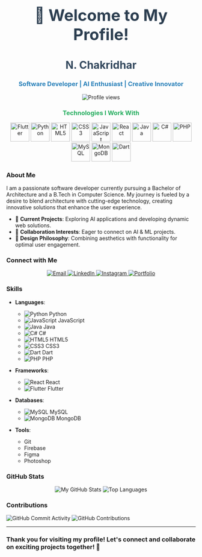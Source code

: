 <h1 align="center" style="font-size: 3em; color: #2c3e50;">👋 Welcome to My Profile!</h1>
<h2 align="center" style="font-size: 2em; color: #34495e;">N. Chakridhar</h2>
<h3 align="center" style="color: #2980b9;">Software Developer | AI Enthusiast | Creative Innovator</h3>

<p align="center">
  <img src="https://komarev.com/ghpvc/?username=chakridhar2555&label=Profile%20views&color=0e75b6&style=flat" alt="Profile views" />
</p>

<div align="center">
  <h3 style="color: #27ae60;">Technologies I Work With</h3>
  <p>
    <img src="https://raw.githubusercontent.com/devicons/devicon/master/icons/flutter/flutter-original.svg" width="50" height="50" alt="Flutter" />
    <img src="https://raw.githubusercontent.com/devicons/devicon/master/icons/python/python-original.svg" width="50" height="50" alt="Python" />
    <img src="https://raw.githubusercontent.com/devicons/devicon/master/icons/html5/html5-original.svg" width="50" height="50" alt="HTML5" />
    <img src="https://raw.githubusercontent.com/devicons/devicon/master/icons/css3/css3-original.svg" width="50" height="50" alt="CSS3" />
    <img src="https://raw.githubusercontent.com/devicons/devicon/master/icons/javascript/javascript-original.svg" width="50" height="50" alt="JavaScript" />
    <img src="https://raw.githubusercontent.com/devicons/devicon/master/icons/react/react-original.svg" width="50" height="50" alt="React" />
    <img src="https://raw.githubusercontent.com/devicons/devicon/master/icons/java/java-original.svg" width="50" height="50" alt="Java" />
    <img src="https://raw.githubusercontent.com/devicons/devicon/master/icons/csharp/csharp-original.svg" width="50" height="50" alt="C#" />
    <img src="https://raw.githubusercontent.com/devicons/devicon/master/icons/php/php-original.svg" width="50" height="50" alt="PHP" />
    <img src="https://raw.githubusercontent.com/devicons/devicon/master/icons/mysql/mysql-original.svg" width="50" height="50" alt="MySQL" />
    <img src="https://raw.githubusercontent.com/devicons/devicon/master/icons/mongodb/mongodb-original.svg" width="50" height="50" alt="MongoDB" />
    <img src="https://raw.githubusercontent.com/devicons/devicon/master/icons/dart/dart-original.svg" width="50" height="50" alt="Dart" />
  </p>
</div>

### About Me
I am a passionate software developer currently pursuing a Bachelor of Architecture and a B.Tech in Computer Science. My journey is fueled by a desire to blend architecture with cutting-edge technology, creating innovative solutions that enhance the user experience.

- 🔭 **Current Projects**: Exploring AI applications and developing dynamic web solutions.
- 👯 **Collaboration Interests**: Eager to connect on AI & ML projects.
- 🌟 **Design Philosophy**: Combining aesthetics with functionality for optimal user engagement.

### Connect with Me
<div align="center">
  <a href="mailto:nissankararaochakridhar2003@gmail.com">
    <img src="https://img.shields.io/badge/Email-nissankararaochakridhar2003@gmail.com-blue?style=flat&logo=gmail" alt="Email" />
  </a>
  <a href="https://linkedin.com/in/n-chakridhar">
    <img src="https://img.shields.io/badge/LinkedIn-N%20Chakridhar-blue?style=flat&logo=linkedin" alt="LinkedIn" />
  </a>
  <a href="https://instagram.com/chakrinaidu___">
    <img src="https://img.shields.io/badge/Instagram-chakrinaidu___-blue?style=flat&logo=instagram" alt="Instagram" />
  </a>
  <a href="https://chakridhar.teamapartx.com/">
    <img src="https://img.shields.io/badge/Portfolio-View%20My%20Work-blue?style=flat&logo=web" alt="Portfolio" />
  </a>
</div>

### Skills
- **Languages**: 
  - ![Python](https://raw.githubusercontent.com/devicons/devicon/master/icons/python/python-original.svg) Python
  - ![JavaScript](https://raw.githubusercontent.com/devicons/devicon/master/icons/javascript/javascript-original.svg) JavaScript
  - ![Java](https://raw.githubusercontent.com/devicons/devicon/master/icons/java/java-original.svg) Java
  - ![C#](https://raw.githubusercontent.com/devicons/devicon/master/icons/csharp/csharp-original.svg) C#
  - ![HTML5](https://raw.githubusercontent.com/devicons/devicon/master/icons/html5/html5-original.svg) HTML5
  - ![CSS3](https://raw.githubusercontent.com/devicons/devicon/master/icons/css3/css3-original.svg) CSS3
  - ![Dart](https://raw.githubusercontent.com/devicons/devicon/master/icons/dart/dart-original.svg) Dart
  - ![PHP](https://raw.githubusercontent.com/devicons/devicon/master/icons/php/php-original.svg) PHP

- **Frameworks**: 
  - ![React](https://raw.githubusercontent.com/devicons/devicon/master/icons/react/react-original.svg) React
  - ![Flutter](https://raw.githubusercontent.com/devicons/devicon/master/icons/flutter/flutter-original.svg) Flutter

- **Databases**: 
  - ![MySQL](https://raw.githubusercontent.com/devicons/devicon/master/icons/mysql/mysql-original.svg) MySQL
  - ![MongoDB](https://raw.githubusercontent.com/devicons/devicon/master/icons/mongodb/mongodb-original.svg) MongoDB

- **Tools**: 
  - Git
  - Firebase
  - Figma
  - Photoshop

### GitHub Stats
<div align="center">
  <img src="https://github-readme-stats.vercel.app/api?username=chakridhar2555&show_icons=true&theme=radical" alt="My GitHub Stats" />
  <img src="https://github-readme-stats.vercel.app/api/top-langs/?username=chakridhar2555&theme=radical" alt="Top Languages" />
</div>

### Contributions
![GitHub Commit Activity](https://github.com/chakridhar2555/github-stats/blob/master/generated/overview.svg)
![GitHub Contributions](https://github.com/chakridhar2555/github-stats/blob/master/generated/languages.svg)

---

### Thank you for visiting my profile! Let's connect and collaborate on exciting projects together! 🚀
